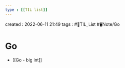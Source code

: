 ```yaml
---
type : [[TIL list]]
---
```


created : 2022-06-11 21:49
tags : #📌TIL_List #🖥️Note/Go 

# Go 

- [[Go - big int]]
